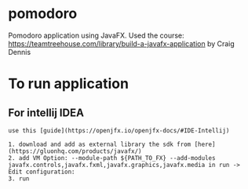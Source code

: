 # pomodoro
Pomodoro application using JavaFX. Used the course: https://teamtreehouse.com/library/build-a-javafx-application by Craig Dennis

# To run application 

## For intellij IDEA

    use this [guide](https://openjfx.io/openjfx-docs/#IDE-Intellij)

    1. download and add as external library the sdk from [here](https://gluonhq.com/products/javafx/)
    2. add VM Option: --module-path ${PATH_TO_FX} --add-modules javafx.controls,javafx.fxml,javafx.graphics,javafx.media in run -> Edit configuration:
    3. run
    
    
